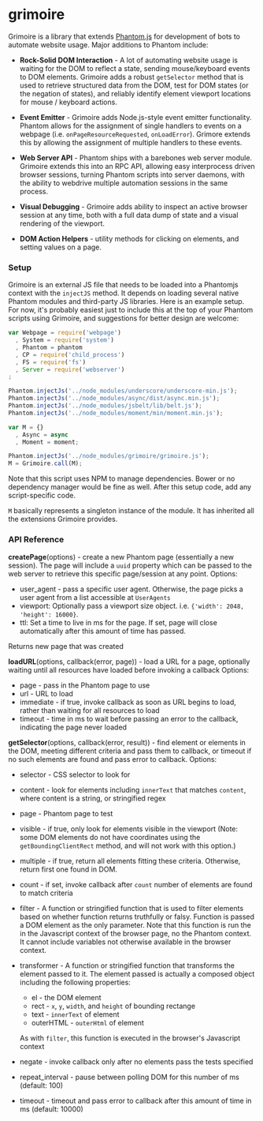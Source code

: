 # grimoire

Grimoire is a library that extends [Phantom.js](http://phantomjs.org) for development of bots to automate website usage. Major additions to Phantom include:

* **Rock-Solid DOM Interaction** - A lot of automating website usage is waiting for the DOM to reflect a state, sending mouse/keyboard events to DOM elements. Grimoire adds a robust `getSelector` method that is used to retrieve structured data from the DOM, test for DOM states (or the negation of states), and reliably identify element viewport locations for mouse / keyboard actions.

* **Event Emitter** - Grimoire adds Node.js-style event emitter functionality. Phantom allows for the assignment of single handlers to events on a webpage (i.e. `onPageResourceRequested`, `onLoadError`). Grimore extends this by allowing the assignment of multiple handlers to these events.

* **Web Server API** - Phantom ships with a barebones web server module. Grimoire extends this into an RPC API, allowing easy interprocess driven browser sessions, turning Phantom scripts into server daemons, with the ability to webdrive multiple automation sessions in the same process.

* **Visual Debugging** - Grimoire adds ability to inspect an active browser session at any time, both with a full data dump of state and a visual rendering of the viewport.

* **DOM Action Helpers** - utility methods for clicking on elements, and setting values on a page.

### Setup ###

Grimoire is an external JS file that needs to be loaded into a Phantomjs context with the `injectJS` method. It depends on loading several native Phantom modules and third-party JS libraries. Here is an example setup. For now, it's probably easiest just to include this at the top of your Phantom scripts using Grimoire, and suggestions for better design are welcome:

```javascript
var Webpage = require('webpage')
  , System = require('system')
  , Phantom = phantom
  , CP = require('child_process')
  , FS = require('fs')
  , Server = require('webserver')
;

Phantom.injectJs('../node_modules/underscore/underscore-min.js');
Phantom.injectJs('../node_modules/async/dist/async.min.js');
Phantom.injectJs('../node_modules/jsbelt/lib/belt.js');
Phantom.injectJs('../node_modules/moment/min/moment.min.js');

var M = {}
  , Async = async
  , Moment = moment;

Phantom.injectJs('../node_modules/grimoire/grimoire.js');
M = Grimoire.call(M);
```
Note that this script uses NPM to manage dependencies. Bower or no dependency manager would be fine as well. After this setup code, add any script-specific code. 

`M` basically represents a singleton instance of the module. It has inherited all the extensions Grimoire provides.

### API Reference ###

**createPage**(options) - create a new Phantom page (essentially a new session). The page will include a `uuid` property which can be passed to the web server to retrieve this specific page/session at any point.
  Options:
  * user_agent - pass a specific user agent. Otherwise, the page picks a user agent from a list accessible at `UserAgents`
  * viewport: Optionally pass a viewport size object. i.e. `{'width': 2048, 'height': 16000}`.
  * ttl: Set a time to live in ms for the page. If set, page will close automatically after this amount of time has passed.

Returns new page that was created
 
**loadURL**(options, callback(error, page)) - load a URL for a page, optionally waiting until all resources have loaded before invoking a callback
  Options:
  * page - pass in the Phantom page to use
  * url - URL to load
  * immediate - if true, invoke callback as soon as URL begins to load, rather than waiting for all resources to load
  * timeout - time in ms to wait before passing an error to the callback, indicating the page never loaded
  
**getSelector**(options, callback(error, result)) - find element or elements in the DOM, meeting different criteria and pass them to callback, or timeout if no such elements are found and pass error to callback.
  Options:
  * selector - CSS selector to look for
  * content - look for elements including `innerText` that matches `content`, where content is a string, or stringified regex
  * page - Phantom page to test
  * visible - if true, only look for elements visible in the viewport (Note: some DOM elements do not have coordinates using the `getBoundingClientRect` method, and will not work with this option.)
  * multiple - if true, return all elements fitting these criteria. Otherwise, return first one found in DOM.
  * count - if set, invoke callback after `count` number of elements are found to match criteria
  * filter - A function or stringified function that is used to filter elements based on whether function returns truthfully or falsy. Function is passed a DOM element as the only parameter. Note that this function is run the in the Javascript context of the browser page, no the Phantom context. It cannot include variables not otherwise available in the browser context.
  * transformer - A function or stringified function that transforms the element passed to it. The element passed is actually a composed object including the following properties:
    * el - the DOM element
    * rect - `x`, `y`, `width`, and `height` of bounding rectange
    * text - `innerText` of element
    * outerHTML - `outerHtml` of element
    
    As with `filter`, this function is executed in the browser's Javascript context
  * negate - invoke callback only after no elements pass the tests specified
  * repeat_interval - pause between polling DOM for this number of ms (default: 100)
  * timeout - timeout and pass error to callback after this amount of time in ms (default: 10000)
